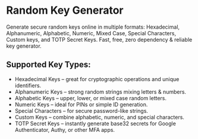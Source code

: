 # Random Key Generator

Generate secure random keys online in multiple formats: Hexadecimal, Alphanumeric, Alphabetic, Numeric, Mixed Case, Special Characters, Custom keys, and TOTP Secret Keys. Fast, free, zero dependency & reliable key generator.

## Supported Key Types:

* Hexadecimal Keys – great for cryptographic operations and unique identifiers.
* Alphanumeric Keys – strong random strings mixing letters & numbers.
* Alphabetic Keys – upper, lower, or mixed case random letters.
* Numeric Keys – ideal for PINs or simple ID generation.
* Special Characters – for secure password-like strings.
* Custom Keys – combine alphabetic, numeric, and special characters.
* TOTP Secret Keys – instantly generate base32 secrets for Google Authenticator, Authy, or other MFA apps.